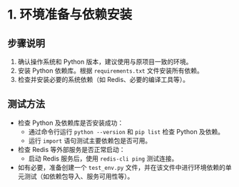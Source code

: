 # 1. 环境准备与依赖安装

## 步骤说明
1. 确认操作系统和 Python 版本，建议使用与原项目一致的环境。
2. 安装 Python 依赖库。根据 `requirements.txt` 文件安装所有依赖。
3. 检查并安装必要的系统依赖（如 Redis、必要的编译工具等）。

## 测试方法
- 检查 Python 及依赖库是否安装成功：
  - 通过命令行运行 `python --version` 和 `pip list` 检查 Python 及依赖。
  - 运行 `import` 语句测试主要依赖包是否可用。
- 检查 Redis 等外部服务是否正常启动：
  - 启动 Redis 服务后，使用 `redis-cli ping` 测试连接。
- 如有必要，准备创建一个 `test_env.py` 文件，并在该文件中进行环境依赖的单元测试（如依赖包导入、服务可用性等）。 